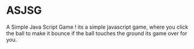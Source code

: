# ASJSG
A Simple Java Script Game !
its a simple javascript game, where you click the ball to make it bounce 
if the ball touches the ground its game over for you.

